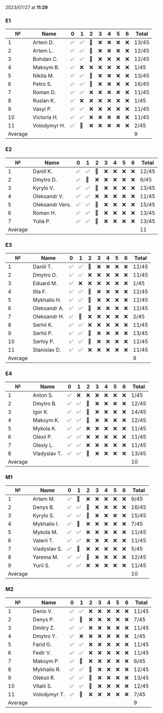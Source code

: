 2023/07/27 at **11:29**
### E1
|№|Name|0|1|2|3|4|5|6|Total|
|-----|-----|-----|-----|-----|-----|-----|-----|-----|-----|
|1|Artem D.|✅|✅|🔄|❌|❌|❌|❌|13/45|
|2|Artem L.|✅|✅|🔄|❌|❌|❌|❌|12/45|
|3|Bohdan C.|✅|✅|🔄|❌|❌|❌|❌|12/45|
|4|Maksym B.|✅|❌|❌|❌|❌|❌|❌|1/45|
|5|Nikita M.|✅|✅|🔄|❌|❌|❌|❌|13/45|
|6|Petro S.|✅|✅|🔄|❌|❌|❌|❌|16/45|
|7|Roman D.|✅|✅|❌|❌|❌|❌|❌|11/45|
|8|Ruslan K.|✅|❌|❌|❌|❌|❌|❌|1/45|
|9|Vasyl P.|✅|✅|❌|❌|❌|❌|❌|11/45|
|10|Victoria H.|✅|✅|❌|❌|❌|❌|❌|11/45|
|11|Volodymyr H.|✅|🔄|❌|❌|❌|❌|❌|2/45|
|Average|||||||||9||
### E2
|№|Name|0|1|2|3|4|5|6|Total|
|-----|-----|-----|-----|-----|-----|-----|-----|-----|-----|
|1|Daniil K.|✅|✅|🔄|❌|❌|❌|❌|12/45|
|2|Dmytro D.|✅|🔄|❌|❌|❌|❌|❌|6/45|
|3|Kyrylo V.|✅|✅|🔄|❌|❌|❌|❌|13/45|
|4|Oleksandr V.|✅|✅|❌|❌|❌|❌|❌|11/45|
|5|Oleksandr Vers.|✅|✅|🔄|❌|❌|❌|❌|15/45|
|6|Roman H.|✅|✅|🔄|❌|❌|❌|❌|13/45|
|7|Yulia P.|✅|✅|🔄|❌|❌|❌|❌|13/45|
|Average|||||||||11||
### E3
|№|Name|0|1|2|3|4|5|6|Total|
|-----|-----|-----|-----|-----|-----|-----|-----|-----|-----|
|1|Daniil T.|✅|✅|🔄|❌|❌|❌|❌|12/45|
|2|Dmytro O.|✅|✅|❌|❌|❌|❌|❌|11/45|
|3|Eduard M.|✅|❌|❌|❌|❌|❌|❌|1/45|
|4|Illia F.|✅|✅|🔄|❌|❌|❌|❌|12/45|
|5|Mykhailo H.|✅|✅|🔄|❌|❌|❌|❌|12/45|
|6|Oleksandr A.|✅|✅|🔄|❌|❌|❌|❌|12/45|
|7|Oleksandr H.|✅|🔄|❌|❌|❌|❌|❌|2/45|
|8|Serhii K.|✅|✅|❌|❌|❌|❌|❌|11/45|
|9|Serhii P.|✅|✅|🔄|❌|❌|❌|❌|13/45|
|10|Serhiy P.|✅|✅|🔄|❌|❌|❌|❌|12/45|
|11|Stanislav D.|✅|✅|❌|❌|❌|❌|❌|11/45|
|Average|||||||||9||
### E4
|№|Name|0|1|2|3|4|5|6|Total|
|-----|-----|-----|-----|-----|-----|-----|-----|-----|-----|
|1|Anton S.|✅|❌|❌|❌|❌|❌|❌|1/45|
|2|Dmytro B.|✅|✅|🔄|❌|❌|❌|❌|12/45|
|3|Igor K.|✅|✅|🔄|❌|❌|❌|❌|14/45|
|4|Maksym K.|✅|✅|🔄|❌|❌|❌|❌|12/45|
|5|Mykola K.|✅|✅|❌|❌|❌|❌|❌|11/45|
|6|Olexii P.|✅|✅|❌|❌|❌|❌|❌|11/45|
|7|Olexiy L.|✅|✅|❌|❌|❌|❌|❌|11/45|
|8|Vladyslav T.|✅|✅|🔄|❌|❌|❌|❌|13/45|
|Average|||||||||10||
### M1
|№|Name|0|1|2|3|4|5|6|Total|
|-----|-----|-----|-----|-----|-----|-----|-----|-----|-----|
|1|Artem M.|✅|🔄|❌|❌|❌|❌|❌|9/45|
|2|Denys B.|✅|✅|🔄|❌|❌|❌|❌|16/45|
|3|Kyrylo S.|✅|✅|🔄|❌|❌|❌|❌|15/45|
|4|Mykhailo I.|✅|🔄|❌|❌|❌|❌|❌|7/45|
|5|Mykola M.|✅|✅|❌|❌|❌|❌|❌|11/45|
|6|Valerii T.|✅|✅|❌|❌|❌|❌|❌|11/45|
|7|Vladyslav S.|✅|🔄|❌|❌|❌|❌|❌|5/45|
|8|Yarema M.|✅|✅|🔄|❌|❌|❌|❌|12/45|
|9|Yurii S.|✅|✅|❌|❌|❌|❌|❌|11/45|
|Average|||||||||10||
### M2
|№|Name|0|1|2|3|4|5|6|Total|
|-----|-----|-----|-----|-----|-----|-----|-----|-----|-----|
|1|Denis V.|✅|✅|❌|❌|❌|❌|❌|11/45|
|2|Denys P.|✅|🔄|❌|❌|❌|❌|❌|7/45|
|3|Dmitry Z.|✅|✅|❌|❌|❌|❌|❌|11/45|
|4|Dmytro Y.|✅|❌|❌|❌|❌|❌|❌|1/45|
|5|Farid G.|✅|✅|❌|❌|❌|❌|❌|11/45|
|6|Fedir V.|✅|✅|❌|❌|❌|❌|❌|11/45|
|7|Maksym P.|✅|🔄|❌|❌|❌|❌|❌|6/45|
|8|Mykhailo R.|✅|✅|🔄|❌|❌|❌|❌|12/45|
|9|Oleksii R.|✅|✅|🔄|❌|❌|❌|❌|13/45|
|10|Vitalii S.|✅|✅|🔄|❌|❌|❌|❌|12/45|
|11|Volodymyr T.|✅|🔄|❌|❌|❌|❌|❌|7/45|
|Average|||||||||9||
